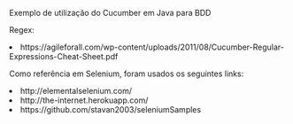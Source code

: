 Exemplo de utilização do Cucumber em Java para BDD

Regex:
<li> https://agileforall.com/wp-content/uploads/2011/08/Cucumber-Regular-Expressions-Cheat-Sheet.pdf

Como referência em Selenium, foram usados os seguintes links:
<li> http://elementalselenium.com/
<li> http://the-internet.herokuapp.com/
<li> https://github.com/stavan2003/seleniumSamples
